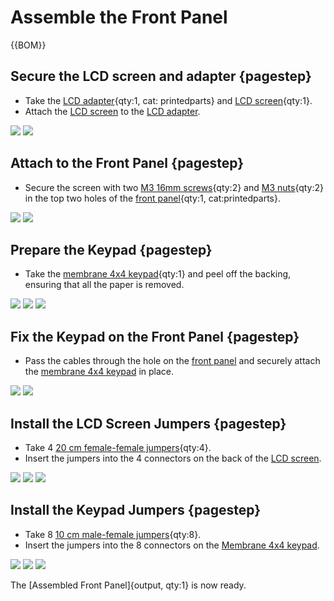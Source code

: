 # Assemble the Front Panel

{{BOM}}

[LCD adapter]: models/lcd-adapter.stl "{previewpage}"
[LCD screen]: parts/elect/lcd-screen.md "{cat:elect}"
[M3 16mm screw]: parts/mech/M3-16.md "{cat:mech}"
[M3 nut]: parts/mech/nuts.md "{cat:mech}"
[LCD adapter]: models/lcd-adapter.stl "{previewpage}"
[Interface panel]: models/interface-panel.stl "{previewpage}"
[Membrane 4x4 keypad]: parts/elect/4x4-keypad.md "{cat:elect}"
[20 cm female-female jumper]: parts/elect/20cm-f-f-jumper.md "{cat:elect}"
[10 cm male-female jumper]: parts/elect/10cm-m-f-jumper.md "{cat:elect}"

## Secure the LCD screen and adapter {pagestep}

* Take the [LCD adapter]{qty:1, cat: printedparts} and [LCD screen]{qty:1}.
* Attach the [LCD screen] to the [LCD adapter].

![](images/control-interface/LCD.jpg)
![](images/control-interface/LCD_1.jpg)

## Attach to the Front Panel {pagestep}

* Secure the screen with two [M3 16mm screws][M3 16mm screw]{qty:2} and [M3 nuts][M3 nut]{qty:2} in the top two holes of the [front panel][Interface panel]{qty:1, cat:printedparts}.

![](images/control-interface/front-panel.jpg)
![](images/control-interface/front-panel_1.jpg)

## Prepare the Keypad {pagestep}

* Take the [membrane 4x4 keypad][Membrane 4x4 keypad]{qty:1} and peel off the backing, ensuring that all the paper is removed.

![](images/control-interface/keypad.jpg)
![](images/control-interface/keypad_1.jpg)
![](images/control-interface/keypad_2.jpg)

## Fix the Keypad on the Front Panel {pagestep}

* Pass the cables through the hole on the [front panel][Interface panel] and securely attach the [membrane 4x4 keypad][Membrane 4x4 keypad] in place.

![](images/control-interface/keypad-front-panel.jpg)
![](images/control-interface/keypad-front-panel_1.jpg)

## Install the LCD Screen Jumpers {pagestep}

* Take 4 [20 cm female-female jumpers][20 cm female-female jumper]{qty:4}.
* Insert the jumpers into the 4 connectors on the back of the [LCD screen].

![](images/control-interface/jumper-front-panel.jpg)
![](images/control-interface/jumper-front-panel_1.jpg)
![](images/control-interface/jumper-front-panel_2.jpg)

## Install the Keypad Jumpers {pagestep}

* Take 8 [10 cm male-female jumpers][10 cm male-female jumper]{qty:8}.
* Insert the jumpers into the 8 connectors on the [Membrane 4x4 keypad].

![](images/control-interface/jumpers.jpg)
![](images/control-interface/jumpers_1.jpg)
![](images/control-interface/jumpers_2.jpg)

The [Assembled Front Panel]{output, qty:1} is now ready.